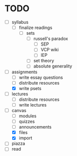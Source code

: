 # TODO

- [ ] syllabus
  - [ ] finalize readings
    - [ ] sets
      - [ ] russell's paradox
        - [ ] SEP
        - [ ] VCP wiki
        - [ ] IEP
      - [ ] set theory
      - [ ] absolute generality
- [ ] assignments
  - [ ] write essay questions
  - [ ] distribute resources
  - [x] write psets
- [ ] lectures
  - [ ] distribute resources
  - [ ] write lectures
- [ ] canvas
  - [ ] modules
  - [ ] quizzes
  - [ ] announcements
  - [x] files
  - [x] import
- [ ] piazza
- [ ] read
